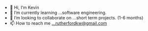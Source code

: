 - 👋 Hi, I’m Kevin
- 🌱 I’m currently learning ...software engineering.
- 💞️ I’m looking to collaborate on ...short term projects. (1-6 months)
- 📫 How to reach me ...rutherfordkw@gmail.com

<!---
AlienKevlar/AlienKevlar is a ✨ special ✨ repository because its `README.md` (this file) appears on your GitHub profile.
You can click the Preview link to take a look at your changes.
--->
